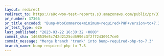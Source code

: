 ```yaml
---
layout: redirect
redirect_to: https://a8c-woo-test-reports.s3.amazonaws.com/public/pr/37366/e2e/index.html
pr_number: 37366
pr_title_encoded: "Bump+WooCommerce+minimum+required+PHP+version+to+7.3+and+upgrade+to+PHPUnit+9"
pr_test_type: e2e
last_published: "2023-03-22 16:30:32 +0000"
commit_sha: 1468539e5c742d2125cd6996c3f2f72430917ce0
commit_message: "Merge branch 'trunk' into bump-required-php-to-7.3"
branch_name: bump-required-php-to-7.3
---
```

